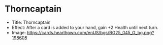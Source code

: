 # Thorncaptain
- Title:  Thorncaptain
- Effect:  After a card is added to your hand, gain +2 Health until next turn.
- Image:  https://cards.hearthpwn.com/enUS/bgs/BG25_045_G_bg.png?198608

